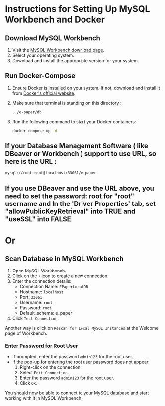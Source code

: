 # Instructions for Setting Up MySQL Workbench and Docker

## Download MySQL Workbench

1. Visit the [MySQL Workbench download page](https://dev.mysql.com/downloads/workbench/).
2. Select your operating system.
3. Download and install the appropriate version for your system.

## Run Docker-Compose

1. Ensure Docker is installed on your system. If not, download and install it from [Docker's official website](https://www.docker.com/get-started).
2. Make sure that terminal is standing on this directory :

   ```sh
   ../e-paper/db
   ```

3. Run the following command to start your Docker containers:

   ```sh
   docker-compose up -d
   ```

## If your Database Management Software ( like DBeaver or Workbench ) support to use URL, so here is the URL :

`mysql://root:root@localhost:33061/e_paper`

## If you use DBeaver and use the URL above, you need to set the password: root for "root" username and In the 'Driver Properties' tab, set "allowPublicKeyRetrieval" into TRUE and "useSSL" into FALSE

# Or

## Scan Database in MySQL Workbench

1. Open MySQL Workbench.
2. Click on the `+` icon to create a new connection.
3. Enter the connection details:
   - Connection Name: `EPaperLocalDB`
   - Hostname: `localhost`
   - Port: `33061`
   - Username: `root`
   - Password: `root`
   - Default_schema: e_paper
4. Click `Test Connection`.

Another way is click on `Rescan for Local MySQL Instances` at the Welcome page of Workbench.

### Enter Password for Root User

- If prompted, enter the password `admin123` for the root user.
- If the pop-up for entering the root user password does not appear:
  1. Right-click on the connection.
  2. Select `Edit Connection`.
  3. Enter the password `admin123` for the root user.
  4. Click `OK`.

You should now be able to connect to your MySQL database and start working with it in MySQL Workbench.
